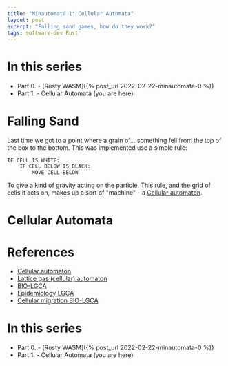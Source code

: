 ```yaml
---
title: "Minautomata 1: Cellular Automata"
layout: post
excerpt: "Falling sand games, how do they work?"
tags: software-dev Rust
---
```



# In this series
- Part 0. - [Rusty WASM]({% post_url 2022-02-22-minautomata-0 %})
- Part 1. - Cellular Automata (you are here)


# Falling Sand
Last time we got to a point where a grain of... something fell from the top of the box to the bottom. This was implemented use a simple rule:

```
IF CELL IS WHITE:
    IF CELL BELOW IS BLACK:
        MOVE CELL BELOW
```

To give a kind of gravity acting on the particle. This rule, and the grid of cells it acts on, makes up a sort of "machine" - a [Cellular automaton](https://en.wikipedia.org/wiki/Cellular_automaton).


# Cellular Automata





# References
- [Cellular automaton](https://en.wikipedia.org/wiki/Cellular_automaton)
- [Lattice gas (cellular) automaton](https://en.wikipedia.org/wiki/Lattice_gas_automaton)
- [BIO-LGCA](https://en.wikipedia.org/wiki/BIO-LGCA)
- [Epidemiology LGCA](https://ieeexplore.ieee.org/abstract/document/849664?casa_token=n2ct_SgwPNoAAAAA:E74E4Bq0ibiIuBDT9NWkhiAg7vALixw1tMRFOh9F7qIDul6-N9AwTKHvHhRh9XngBn17gZc)
- [Cellular migration BIO-LGCA](https://journals.plos.org/ploscompbiol/article?id=10.1371/journal.pcbi.1009066)


# In this series
- Part 0. - [Rusty WASM]({% post_url 2022-02-22-minautomata-0 %})
- Part 1. - Cellular Automata (you are here)